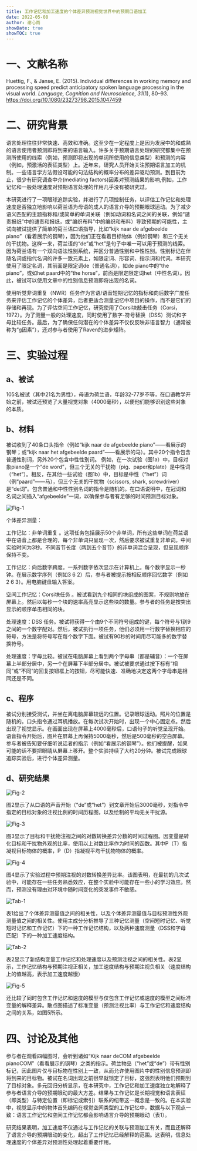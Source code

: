 ```yaml
---
title: 工作记忆和加工速度的个体差异预测视觉世界中的预期口语加工
date: 2022-05-08
author: 谢心雨
showDate: true
showTOC: true 
---
```


# 一、文献名称

Huettig, F., & Janse, E. (2015). Individual differences in working memory and processing speed predict anticipatory spoken language processing in the visual world. *Language, Cognition and Neuroscience, 31*(1), 80–93. https://doi.org/10.1080/23273798.2015.1047459

# 二、研究背景

语言处理往往非常快速、高效和准确。这至少在一定程度上是因为发展中的和成熟的语言使用者预测即将到来的语言输入。许多关于预期语言处理的研究都集中在预测所使用的线索（例如，预测即将出现的单词所使用的信息类型）和预测的内容（例如，预激活的表征类型）上。近年来，研究人员开始关注预期语言加工的机制。一些语言学方法假设可能的句法结构的概率分布的差异驱动预测。到目前为止，很少有研究调查中介(mediating factors)因素对预测结果的影响,例如，工作记忆和一般处理速度对预期语言处理的作用几乎没有被研究过。 

本研究进行了一项眼球追踪实验，并进行了几项控制任务，以评估工作记忆和处理速度是否独立地影响以荷兰语为母语的成人的语言介导的预期眼球运动。为了减少语义匹配的主题指称和/或简单的单词关联（例如动词和名词之间的关联，例如“谴责报纸”中的谴责和报纸，或“编织布料”中的编织和布料）导致预期的可能性，主试向被试提供了简单的荷兰语口语指导，比如“kijk naar de afgebeelde piano”（看着展示的钢琴），因为他们正在看着目标物体（例如钢琴）和三个无关的干扰物。这样一来，荷兰语的“de”或“het”是句子中唯一可以用于预测的线索。因为荷兰语有一个双向语法性别系统，并区分普通性别和中性性别。性别标记在伴随名词或指代名词的许多一致元素上，如限定词、形容词、指示词和代词。本研究使用了限定名词，其前面是限定词de（普通名词），如de piano中的“the piano”，或如het paard中的“the horse”，前面是限定限定词het（中性名词）。因此，被试可以使用文章中的性别信息预测即将出现的名词。

使用听觉非词重复（NWR）任务作为言语/语音短期记忆的指标和向后数字广度任务来评估工作记忆的个体差异，后者更适合测量记忆中项目的操作，而不是它们的存储和再现。为了评估空间工作记忆，研究使用了Corsi块敲击任务（Corsi，1972）。为了测量一般的处理速度，同时使用了数字-符号替换（DSS）测试和字母比较任务。最后，为了确保任何潜在的个体差异不仅仅反映非语言智力（通常被称为“g因素”），还对参与者使用了Raven的进步矩阵。

# 三、实验过程

## a、被试

105名被试（其中21名为男性），母语为荷兰语，年龄32-77岁不等，在口语教学开始之前，被试还预览了大量视觉对象（4000毫秒），以便他们能够识别这些对象的本质。

## b、材料

被试收到了40条口头指令（例如“kijk naar de afgebeelde piano”——看展示的钢琴；或“kijk naar het afgebeelde paard”——看展示的马）。其中20个指令包含普通性别词，另外20个包含中性性别词。 例如，在一次试验（图1a）中，目标对象piano是一个“de word”，但三个无关的干扰物（pig、paper和plate）是中性词（“het”）。相反，在其他一些试验（图1b）中，目标是中性（“het”）词（例“paard”——马），但三个无关的干扰物（scissors, shark,  screwdriver）是“de词”。包含普通和中性性别名词的指令是随机的。在口语说明中，在冠词和名词之间插入“afgebeelde”一词，以确保参与者有足够的时间预测目标对象。

![Fig-1]()

个体差异测量：

工作记忆：非单词重复 。这项任务包括展示50个非单词，所有这些单词在荷兰语中在语音上都是合理的，每个非单词只呈现一次，然后要求被试重复非单词。中间实验时间为3秒。不同音节长度（两到五个音节）的非单词混合呈现，但呈现顺序保持不变。

工作记忆：向后数字跨度。一系列数字依次显示在计算机上。每个数字显示一秒钟。在展示数字序列（例如3 6 2）后，参与者被提示按相反顺序回忆数字（例如2 6 3）。用电脑键盘输入答案。

空间工作记忆：Corsi块任务 。被试看到九个相同的块组成的图案，不规则地放在屏幕上。然后以每秒一个块的速率高亮显示这些块的数量。参与者的任务是按突出显示的顺序单击相同的块。

处理速度：DSS 任务。被试将获得一个由9个不同符号组成的键，每个符号与1到9之间的一个数字配对。然后，被试执行一项任务，他们必须用一行数字替换相应的符号，方法是将符号写在每个数字下面。被试有90秒的时间用尽可能多的数字替换符号。

处理速度：字母比较。被试在电脑屏幕上看到两个字母串（都是辅音）：一个在屏幕上半部分居中，另一个在屏幕下半部分居中。被试被要求通过按下标有“相同”或“不同”的回复按钮框上的按钮，尽可能快速、准确地决定这两个字母串是相同还是不同。

## c、程序

被试分别接受测试，并坐在离电脑屏幕较远的位置。记录眼球运动。照片的位置是随机的。口头指令通过耳机播放。在每次试次开始时，出现一个中心固定点。然后出现了视觉显示。在画面出现在屏幕上4000毫秒后，口语句子的听觉呈现开始。语音指令开始后，图片在屏幕上再保持5000毫秒，然后是500毫秒的空白屏幕。参与者被告知要仔细听说话者的指示（例如“看展示的钢琴”）。他们被提醒，如果可能的话不要把眼睛从屏幕上移开。整个实验持续了大约20分钟。被试完成眼球追踪实验后，进行个体差异测量。 

## d、研究结果

![Fig-2]()

图2显示了从口语的声音开始（“de”或“het”）到文章开始后3000毫秒，对指令中指定的目标对象的注视比例的时间历程图，以及绘制的平均无关干扰源。

![Fig-3]()

图3显示了目标和干扰物注视之间的对数转换差异分数的时间过程图。因变量是转化目标和干扰物外观的比率，使用以上对数比率作为时间的函数。其中P（T）指凝视目标物体的概率，P（D）指凝视平均干扰物物体的概率。

![Fig-4]()

图4显示了实验过程中预期注视的对数转换差异比率。该图表明，在最初的几次试验中，可能存在一些任务熟悉效应，在整个实验中可能存在一些小的学习效应。然而，预测没有理由对环境中随时间变化的突发事件不敏感。 

![Tab-1]()

表1给出了个体差异测量值之间的相关性，以及个体差异测量值与目标预测性外观测量值之间的相关性。使用主成分分析推导了三种记忆测量（空间短时记忆、听觉短时记忆和工作记忆）下的一种工作记忆结构，以及两种速度测量（DSS和字母匹配）下的一种加工速度结构。

![Tab-2]()

表2显示了新结构变量工作记忆和处理速度以及预测注视之间的相关性。表2显示，工作记忆结构与预期注视正相关，加工速度结构与预期注视负相关（速度结构上的值越高，表示加工速度越慢） 

![Fig-5]()

还比较了同时包含工作记忆和速度的模型与仅包含工作记忆或速度的模型之间标准变量的解释差异。散点图描述了标准变量（预测注视比率）与工作记忆和速度结构之间的关系，如图5所示。 

# 四、讨论及其他

参与者在观看四幅图时，会听到诸如“Kijk naar deCOM afgebeelde pianoCOM”（看看展示的钢琴）之类的指示。荷兰物品（“het”或“de”）带有性别标记，因此图片仅与目标物在性别上一致，从而允许使用图片中的性别信息预测即将到来的目标物。被试在名词出现之前很早就锁定了目标，这强烈表明他们预期到了目标对象。多元回归分析显示，在本研究中，工作记忆和加工速度独立地解释了参与者语言介导的预期眼动的最大方差。结果与工作记忆是长期视觉和语言表征（即类型）与特定位置（即标记或索引）联系的纽带这一概念是一致的。在本实验中，视觉显示中的物体首先编码在视觉空间类型的工作记忆中，数据与以下观点一致：语言工作记忆和空间工作记忆都会影响语言介导的预期眼动（表1）。

研究结果表明，加工速度不仅通过与工作记忆的关联与预测加工有关，而且还解释了语言介导的预期眼动的变化，超出了工作记忆已经解释的范围。这表明，信息处理速度的个体差异对预测性处理起着重要作用。